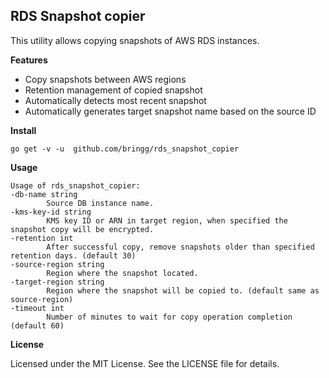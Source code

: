 ## RDS Snapshot copier

This utility allows copying snapshots of AWS RDS instances.

**Features**

- Copy snapshots between AWS regions
- Retention management of copied snapshot
- Automatically detects most recent snapshot
- Automatically generates target snapshot name based on the source ID

**Install**

    go get -v -u  github.com/bringg/rds_snapshot_copier

**Usage**

    Usage of rds_snapshot_copier:
    -db-name string
            Source DB instance name.
    -kms-key-id string
            KMS key ID or ARN in target region, when specified the snapshot copy will be encrypted.
    -retention int
            After successful copy, remove snapshots older than specified retention days. (default 30)
    -source-region string
            Region where the snapshot located.
    -target-region string
            Region where the snapshot will be copied to. (default same as source-region)
    -timeout int
            Number of minutes to wait for copy operation completion (default 60)


 **License**

 Licensed under the MIT License. See the LICENSE file for details.
